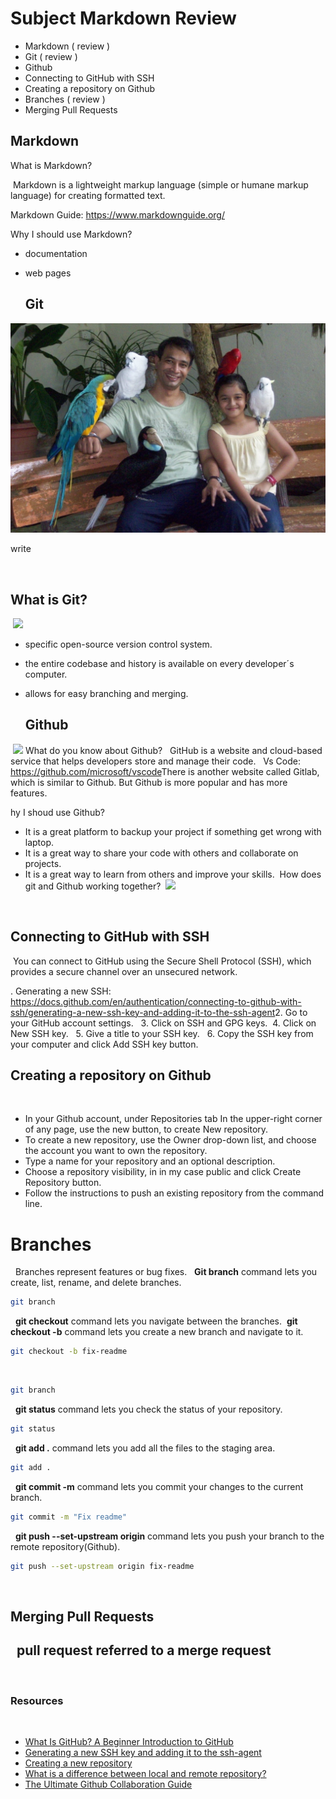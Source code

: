 # Subject Markdown Review

- Markdown ( review )
- Git ( review )
- Github
- Connecting to GitHub with SSH
- Creating a repository on Github
- Branches ( review )
- Merging Pull Requests

## Markdown

​What is Markdown?

​
Markdown is a lightweight markup language (simple or humane markup language) for creating formatted text.


Markdown Guide: https://www.markdownguide.org/

Why I should use Markdown?
​
- documentation
​
- web pages
  
  ## Git


![image info](Babuntush)

write

​
## What is Git?


​
![](https://cdn.movavi.io/pages/0013/24/2448dd0f445a993039a57f67714a8a0a921994c8.webp)
​
​
- specific open-source version control system.
​
​
- the entire codebase and history is available on every developer&#xb4;s computer.
​
​
- allows for easy branching and merging.
  
  ## Github
​
![](https://i.ytimg.com/vi/OEGm7LXAN_c/maxresdefault.jpg)
​
What do you know about Github?
​
​
GitHub is a website and cloud-based service that helps developers store and manage their code.
​
​
Vs Code: https://github.com/microsoft/vscode
​
There is another website called Gitlab, which is similar to Github. But Github is more popular and has more features.

hy I shoud use Github?
​
​
- It is a great platform to backup your project if something get wrong with laptop.
​
​
- It is a great way to share your code with others and collaborate on projects.
​
​
- It is a great way to learn from others and improve your skills.
​
​
How does git and Github working together?
​
![](https://public.crtil.com/images/s0FGke5TM.png)

​


## Connecting to GitHub with SSH

​
You can connect to GitHub using the Secure Shell Protocol (SSH), which provides a secure channel over an unsecured network.

. Generating a new SSH: https://docs.github.com/en/authentication/connecting-to-github-with-ssh/generating-a-new-ssh-key-and-adding-it-to-the-ssh-agent
​
​
2. Go to your GitHub account settings.
​
​
3. Click on SSH and GPG keys.
​
​
4. Click on New SSH key.
​
​
5. Give a title to your SSH key.
​
​
6. Copy the SSH key from your computer and click Add SSH key button.
​
​
​
## Creating a repository on Github
​
​
- In your Github account, under Repositories tab In the upper-right corner of any page, use the new button, to create New repository.
​
​
- To create a new repository, use the Owner drop-down list, and choose the account you want to own the repository.
​
​
- Type a name for your repository and an optional description. 
​
​
- Choose a repository visibility, in in my case public and click Create Repository button.
​
​
- Follow the instructions to push an existing repository from the command line.

# Branches
​
​
Branches represent features or bug fixes.
​
​
**Git branch** command lets you create, list, rename, and delete branches.
​
```sh
git branch
```
​
​
**git checkout** command lets you navigate between the branches.
​
**git checkout -b** command lets you create a new branch and navigate to it.
​
```sh
git checkout -b fix-readme
```
​
​
```sh
git branch
```
​
​
**git status** command lets you check the status of your repository.
​
```sh
git status
```
​
​
**git add .** command lets you add all the files to the staging area.
​
```sh
git add .
```
​
​
**git commit -m** command lets you commit your changes to the current branch.
​
```sh
git commit -m "Fix readme"
```
​
​
**git push --set-upstream origin** command lets you push your branch to the remote repository(Github).
​
```sh
git push --set-upstream origin fix-readme
```
​
​
​
## Merging Pull Requests
​
​
pull request referred to a merge request 
​
---
​
### Resources
​
- [What Is GitHub? A Beginner Introduction to GitHub](https://kinsta.com/knowledgebase/what-is-github/)
- [Generating a new SSH key and adding it to the ssh-agent](https://docs.github.com/en/authentication/connecting-to-github-with-ssh/generating-a-new-ssh-key-and-adding-it-to-the-ssh-agent?platform=linux)
- [Creating a new repository](https://docs.github.com/en/repositories/creating-and-managing-repositories/creating-a-new-repository)
- [What is a difference between local and remote repository?](https://www.bettercoder.io/job-interview-questions/532/what-is-a-difference-between-local-and-remote-repository)
- [The Ultimate Github Collaboration Guide](https://medium.com/@jonathanmines/the-ultimate-github-collaboration-guide-df816e98fb67)